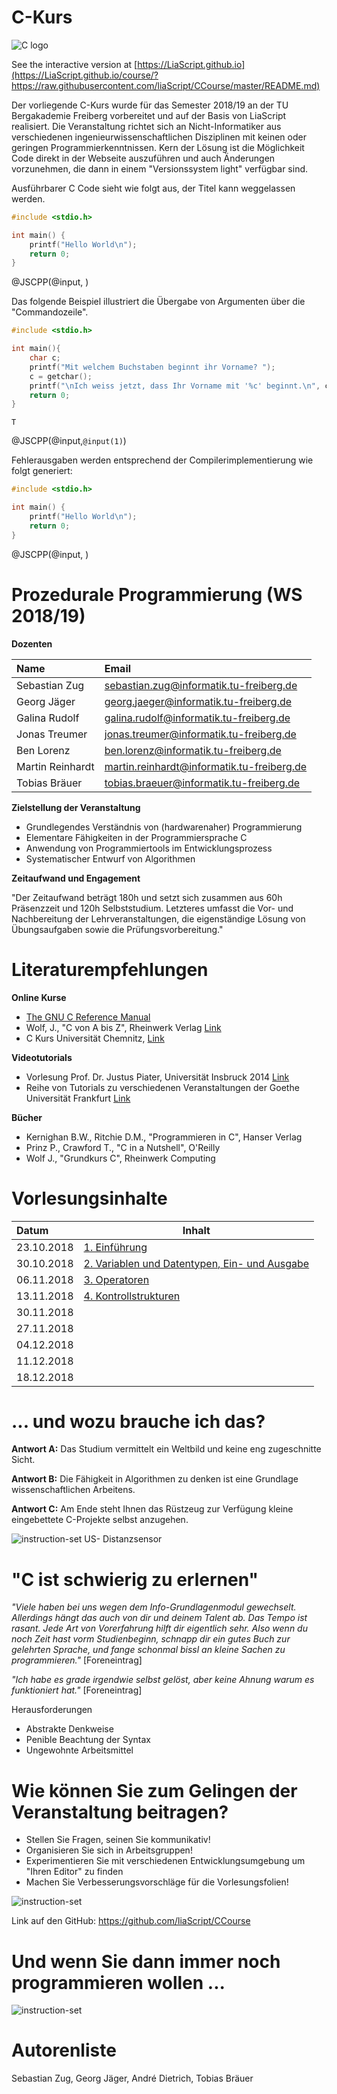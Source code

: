 <!--

author:   Sebastian Zug & André Dietrich
email:    zug@ovgu.de   & andre.dietrich@ovgu.de
version:  0.0.1
language: de
narrator: Deutsch Female

comment:  This is a very simple comment.
          Multiline is also okay.

translation: English   translation/english.md

script:   https://felixhao28.github.io/JSCPP/dist/JSCPP.es5.min.js

@JSCPP
<script>
  try {
    var output = "";
    JSCPP.run(`@0`, `@1`, {stdio: {write: s => { output += s.replace(/\n/g, "<br>");}}});
    output;
  } catch (msg) {
    console.log(msg);
    var error = new LiaError(msg, 1);

    try {
        var log = msg.match(/(.*)\nline (\d+) \(column (\d+)\):.*\n.*\n(.*)/);
        var info = log[1] + " " + log[4];

        if (info.length > 80)
          info = info.substring(0,76) + "..."

        error.add_detail(0, info, "error", log[2]-1, log[3]);
    } catch(e) {}

    throw error;
  }
</script>
@end

-->

# C-Kurs

![C logo](img/logo.png)

See the interactive version at
[https://LiaScript.github.io](https://LiaScript.github.io/course/?https://raw.githubusercontent.com/liaScript/CCourse/master/README.md)

Der vorliegende C-Kurs wurde für das Semester 2018/19 an der TU Bergakademie Freiberg vorbereitet und auf der Basis von LiaScript realisiert. Die Veranstaltung richtet sich an Nicht-Informatiker aus verschiedenen ingenieurwissenschaftlichen Disziplinen mit keinen oder geringen Programmierkenntnissen. Kern der Lösung ist die Möglichkeit Code direkt in der Webseite auszuführen und auch Änderungen vorzunehmen, die dann in einem
"Versionssystem light" verfügbar sind.

Ausführbarer C Code sieht wie folgt aus, der Titel kann weggelassen werden.

```cpp                     HelloWorld.c
#include <stdio.h>

int main() {
	printf("Hello World\n");
	return 0;
}
```
@JSCPP(@input, )

Das folgende Beispiel illustriert die Übergabe von Argumenten über die "Commandozeile".

```cpp                     GetChar.c
#include <stdio.h>

int main(){
	char c;
	printf("Mit welchem Buchstaben beginnt ihr Vorname? ");
	c = getchar();
	printf("\nIch weiss jetzt, dass Ihr Vorname mit '%c' beginnt.\n", c);
	return 0;
}
```
``` text                  stdin
T
```
@JSCPP(@input,`@input(1)`)

Fehlerausgaben werden entsprechend der Compilerimplementierung wie folgt generiert:

```cpp                     ErroneousHelloWorld.c
#include <stdio.h>

int main() {
	printf("Hello World\n");
	return 0;
}
```
@JSCPP(@input, )

# Prozedurale Programmierung (WS 2018/19)

**Dozenten**

| Name                | Email                                     |
|:--------------------|:------------------------------------------|
|Sebastian Zug        | sebastian.zug@informatik.tu-freiberg.de   |
|Georg Jäger          | georg.jaeger@informatik.tu-freiberg.de    |
|Galina Rudolf        | galina.rudolf@informatik.tu-freiberg.de   |
|Jonas Treumer        | jonas.treumer@informatik.tu-freiberg.de   |
|Ben Lorenz           | ben.lorenz@informatik.tu-freiberg.de      |
|Martin Reinhardt     | martin.reinhardt@informatik.tu-freiberg.de|
|Tobias Bräuer        | tobias.braeuer@informatik.tu-freiberg.de  |

**Zielstellung der Veranstaltung**

+ Grundlegendes Verständnis von (hardwarenaher) Programmierung
+ Elementare Fähigkeiten in der Programmiersprache C
+ Anwendung von Programmiertools im Entwicklungsprozess
+ Systematischer Entwurf von Algorithmen

**Zeitaufwand und Engagement**

"Der Zeitaufwand beträgt 180h und setzt sich zusammen aus 60h
Präsenzzeit und 120h Selbststudium. Letzteres umfasst die Vor- und
Nachbereitung der Lehrveranstaltungen, die eigenständige Lösung von
Übungsaufgaben sowie die Prüfungsvorbereitung."

# Literaturempfehlungen

**Online Kurse**

+ [The GNU C Reference Manual](https://www.gnu.org/software/gnu-c-manual/gnu-c-manual.html)
+ Wolf, J., "C von A bis Z", Rheinwerk Verlag [Link](http://openbook.rheinwerk-verlag.de/c_von_a_bis_z/000_c_vorwort_001.htm#mj764cb3fd439d3b95d1843e7c7d17f235)
+ C Kurs Universität Chemnitz, [Link](https://www.tu-chemnitz.de/urz/archiv/kursunterlagen/C/index.htm)

**Videotutorials**

+ Vorlesung Prof. Dr. Justus Piater, Universität Insbruck 2014 [Link](https://www.youtube.com/watch?v=7P7dSOKAonM)
+ Reihe von Tutorials zu verschiedenen Veranstaltungen der Goethe Universität Frankfurt [Link](https://www.youtube.com/watch?v=CeEfTlRFEA0&t=210s)

**Bücher**

+ Kernighan B.W., Ritchie D.M., "Programmieren in C", Hanser Verlag
+ Prinz P., Crawford T., "C in a Nutshell", O'Reilly
+ Wolf J., "Grundkurs C", Rheinwerk Computing

# Vorlesungsinhalte

| Datum      | Inhalt                                |
|:-----------|---------------------------------------|
| 23.10.2018 | [1.  Einführung](https://LiaScript.github.io/course/?https://raw.githubusercontent.com/liaScript/CCourse/master/01_Einfuehrung.md)    |
| 30.10.2018 | [2. Variablen und Datentypen, Ein- und Ausgabe](https://liascript.github.io/course/?https://raw.githubusercontent.com/liaScript/CCourse/master/02_Grundlagen.md#1)  |
| 06.11.2018 | [3. Operatoren](https://liascript.github.io/course/?https://raw.githubusercontent.com/liaScript/CCourse/master/03_Operatoren.md#1)              |
| 13.11.2018 | [4. Kontrollstrukturen](https://liascript.github.io/course/?https://raw.githubusercontent.com/liaScript/CCourse/master/04_Kontrollstrukturen.md#1)              |
| 30.11.2018 |              |
| 27.11.2018 |              |
| 04.12.2018 |              |
| 11.12.2018 |              |
| 18.12.2018 |              |
# ... und wozu brauche ich das?

**Antwort A:** Das Studium vermittelt ein Weltbild und keine eng zugeschnitte Sicht.

**Antwort B:** Die Fähigkeit in Algorithmen zu denken ist eine Grundlage
wissenschaftlichen Arbeitens.

**Antwort C:** Am Ende steht Ihnen das Rüstzeug zur Verfügung kleine
eingebettete C-Projekte selbst anzugehen.

![instruction-set](./img/Example_I_DistanceMeasurements.jpeg)<!-- width="50%" --> US- Distanzsensor

# "C ist schwierig zu erlernen"

*"Viele haben bei uns wegen dem Info-Grundlagenmodul gewechselt. Allerdings hängt das auch von dir und deinem Talent ab. Das Tempo ist rasant. Jede Art von Vorerfahrung hilft dir eigentlich sehr. Also wenn du noch Zeit hast vorm Studienbeginn, schnapp dir ein gutes Buch zur gelehrten Sprache, und fange schonmal bissl an kleine Sachen zu programmieren."* [Foreneintrag]

*"Ich habe es grade irgendwie selbst gelöst, aber keine Ahnung warum es funktioniert hat."* [Foreneintrag]

Herausforderungen

+ Abstrakte Denkweise
+ Penible Beachtung der Syntax
+ Ungewohnte Arbeitsmittel

# Wie können Sie zum Gelingen der Veranstaltung beitragen?

+ Stellen Sie Fragen, seinen Sie kommunikativ!
+ Organisieren Sie sich in Arbeitsgruppen!
+ Experimentieren Sie mit verschiedenen Entwicklungsumgebung um "Ihren Editor" zu finden
+ Machen Sie Verbesserungsvorschläge für die Vorlesungsfolien!

![instruction-set](./img/screenShotAtom.png)<!-- width="100%" -->

Link auf den GitHub: https://github.com/liaScript/CCourse

# Und wenn Sie dann immer noch programmieren wollen ...

![instruction-set](./img/BAF_bots.png)<!-- width="80%" -->

# Autorenliste

Sebastian Zug, Georg Jäger, André Dietrich, Tobias Bräuer
